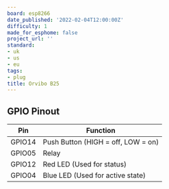 ```yaml
---
board: esp8266
date_published: '2022-02-04T12:00:00Z'
difficulty: 1
made_for_esphome: false
project_url: ''
standard:
- uk
- us
- eu
tags:
- plug
title: Orvibo B25
---
```


## GPIO Pinout

| Pin    | Function                           |
| ------ | ---------------------------------- |
| GPIO14 | Push Button (HIGH = off, LOW = on) |
| GPIO05 | Relay                              |
| GPIO12 | Red LED (Used for status)          |
| GPIO04 | Blue LED (Used for active state)   |